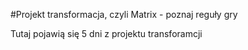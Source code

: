 #Projekt transformacja, czyli Matrix - poznaj reguły gry

Tutaj pojawią się 5 dni z projektu transforamcji
